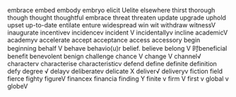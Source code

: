 embrace
embed
embody
embryo
elicit
Uelite
elsewhere
thirst
thorough
though
thought
thoughtful
embrace
threat
threaten
update
upgrade
uphold
upset 
up-to-date
entilate
enture
widespread
win 
wit
withdraw
witnessV
inaugurate
incentivev
incidencev
incident V
incidentallyv
incline
academicV
academyv
accelerate
accept
acceptance
access
accessory
begin
beginning
behalf V
behave
behavio(u)r
belief.
believe
belong V
时beneficial
benefit
benevolent
benign
challenge
chance V
change V
channel√
characterv
characterise
characteristicv
defend
define
definite
definition
defy
degree √
delayv
deliberatev
delicate X
deliver√
deliveryv
fiction
field 
fierce
fighty
figureV
financex
financia
finding Y
finite v
firm V
first v
global v
globeV